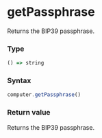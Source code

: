 # getPassphrase

Returns the BIP39 passphrase.

### Type
```ts
() => string
```

### Syntax
```js
computer.getPassphrase()
```

### Return value

Returns the BIP39 passphrase.
